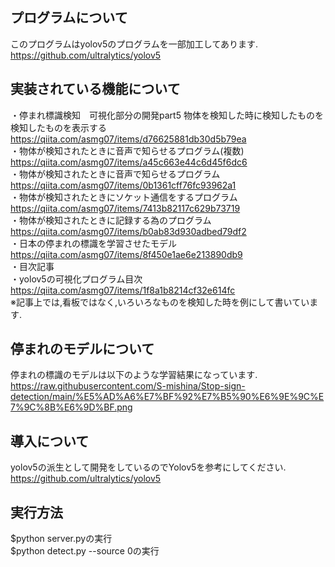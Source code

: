 ## プログラムについて
このプログラムはyolov5のプログラムを一部加工してあります.<br>
https://github.com/ultralytics/yolov5<br>
## 実装されている機能について
・停まれ標識検知　可視化部分の開発part5 物体を検知した時に検知したものを検知したものを表示する<br>
https://qiita.com/asmg07/items/d76625881db30d5b79ea<br>
・物体が検知されたときに音声で知らせるプログラム(複数)<br>
https://qiita.com/asmg07/items/a45c663e44c6d45f6dc6<br>
・物体が検知されたときに音声で知らせるプログラム<br>
https://qiita.com/asmg07/items/0b1361cff76fc93962a1<br>
・物体が検知されたときにソケット通信をするプログラム<br>
https://qiita.com/asmg07/items/7413b82117c629b73719<br>
・物体が検知されたときに記録する為のプログラム<br>
https://qiita.com/asmg07/items/b0ab83d930adbed79df2<br>
・日本の停まれの標識を学習させたモデル<br>
https://qiita.com/asmg07/items/8f450e1ae6e213890db9<br>
・目次記事<br>
・yolov5の可視化プログラム目次<br>
https://qiita.com/asmg07/items/1f8a1b8214cf32e614fc<br>
※記事上では,看板ではなく,いろいろなものを検知した時を例にして書いています.
## 停まれのモデルについて
停まれの標識のモデルは以下のような学習結果になっています.<br>
https://raw.githubusercontent.com/S-mishina/Stop-sign-detection/main/%E5%AD%A6%E7%BF%92%E7%B5%90%E6%9E%9C%E7%9C%8B%E6%9D%BF.png
## 導入について
yolov5の派生として開発をしているのでYolov5を参考にしてください.<br>
https://github.com/ultralytics/yolov5<br>
## 実行方法
$python server.pyの実行<br>
$python detect.py --source 0の実行
